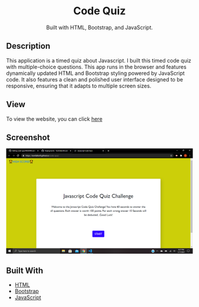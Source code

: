 <div align="center">

#  Code Quiz

Built with HTML, Bootstrap, and JavaScript.





</div>

## Description

This application is a timed quiz about Javascript.  I built this timed code quiz with multiple-choice questions. This app runs in the browser and features dynamically updated HTML and Bootstrap styling powered by JavaScript code. It also features a clean and polished user interface designed to be responsive, ensuring that it adapts to multiple screen sizes.


## View

To view the website, you can click  [here](https://tomfallon9.github.io/Code-Quiz/)

## Screenshot

![screenshot](https://github.com/TomFallon9/code-quiz/blob/main/assets/screenshot1.png)



## Built With

* [HTML](https://html.spec.whatwg.org/) 
* [Bootstrap](https://getbootstrap.com/)  
* [JavaScript](https://developer.mozilla.org/en-US/docs/Web/JavaScript) 

